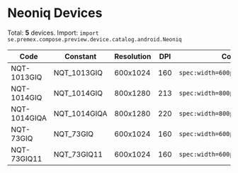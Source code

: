 # Neoniq Devices

Total: **5** devices. Import: `import se.premex.compose.preview.device.catalog.android.Neoniq`

| Code | Constant | Resolution | DPI | Compose Spec | Preview Usage |
|------|----------|------------|-----|-------------|---------------|
| NQT-1013GIQ | NQT_1013GIQ | 600x1024 | 160 | `spec:width=600px,height=1024px,dpi=160` | `@Preview(device = Neoniq.NQT_1013GIQ)` |
| NQT-1014GIQ | NQT_1014GIQ | 800x1280 | 213 | `spec:width=800px,height=1280px,dpi=213` | `@Preview(device = Neoniq.NQT_1014GIQ)` |
| NQT-1014GIQA | NQT_1014GIQA | 800x1280 | 220 | `spec:width=800px,height=1280px,dpi=220` | `@Preview(device = Neoniq.NQT_1014GIQA)` |
| NQT-73GIQ | NQT_73GIQ | 600x1024 | 160 | `spec:width=600px,height=1024px,dpi=160` | `@Preview(device = Neoniq.NQT_73GIQ)` |
| NQT-73GIQ11 | NQT_73GIQ11 | 600x1024 | 160 | `spec:width=600px,height=1024px,dpi=160` | `@Preview(device = Neoniq.NQT_73GIQ11)` |

<!-- Generated automatically. Do not edit manually. -->

